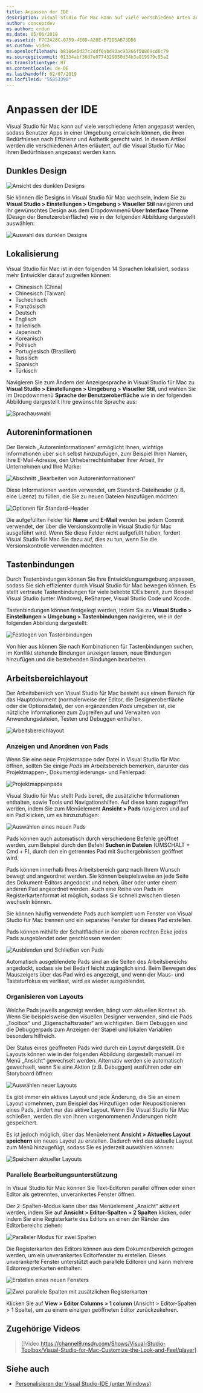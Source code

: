 ```yaml
---
title: Anpassen der IDE
description: Visual Studio für Mac kann auf viele verschiedene Arten angepasst werden, sodass Benutzer Apps in einer Umgebung entwickeln können, die ihren Bedürfnissen nach Effizienz und Ästhetik gerecht wird. Dieses Thema erläutert die verschiedenen Arten, auf die Visual Studio für Mac an Ihre Bedürfnisse angepasst werden kann.
author: conceptdev
ms.author: crdun
ms.date: 05/06/2018
ms.assetid: F7C2A28C-0759-4E0D-A28E-B72D5AB73DB6
ms.custom: video
ms.openlocfilehash: b8386e5d27c2ddf6abd93ac93266f58869cd6c79
ms.sourcegitcommit: 01334abf36d7e0774329050d34b3a819979c95a2
ms.translationtype: HT
ms.contentlocale: de-DE
ms.lasthandoff: 02/07/2019
ms.locfileid: "55853390"
---
```

# <a name="customizing-the-ide"></a>Anpassen der IDE

Visual Studio für Mac kann auf viele verschiedene Arten angepasst werden, sodass Benutzer Apps in einer Umgebung entwickeln können, die ihren Bedürfnissen nach Effizienz und Ästhetik gerecht wird. In diesem Artikel werden die verschiedenen Arten erläutert, auf die Visual Studio für Mac Ihren Bedürfnissen angepasst werden kann.

## <a name="dark-theme"></a>Dunkles Design

![Ansicht des dunklen Designs](media/customizing-the-ide-image7a.png)

Sie können die Designs in Visual Studio für Mac wechseln, indem Sie zu **Visual Studio > Einstellungen > Umgebung > Visueller Stil** navigieren und Ihr gewünschtes Design aus dem Dropdownmenü **User Interface Theme** (Design der Benutzeroberfläche) wie in der folgenden Abbildung dargestellt auswählen:

![Auswahl des dunklen Designs](media/customizing-the-ide-image7b.png)

## <a name="localization"></a>Lokalisierung

Visual Studio für Mac ist in den folgenden 14 Sprachen lokalisiert, sodass mehr Entwickler darauf zugreifen können:

* Chinesisch (China)
* Chinesisch (Taiwan)
* Tschechisch
* Französisch
* Deutsch
* Englisch
* Italienisch
* Japanisch
* Koreanisch
* Polnisch
* Portugiesisch (Brasilien)
* Russisch
* Spanisch
* Türkisch

Navigieren Sie zum Ändern der Anzeigesprache in Visual Studio für Mac zu **Visual Studio > Einstellungen > Umgebung > Visueller Stil**, und wählen Sie im Dropdownmenü **Sprache der Benutzeroberfläche** wie in der folgenden Abbildung dargestellt Ihre gewünschte Sprache aus:

![Sprachauswahl](media/customizing-the-ide-image11a.png)

## <a name="author-information"></a>Autoreninformationen

Der Bereich „Autoreninformationen“ ermöglicht Ihnen, wichtige Informationen über sich selbst hinzuzufügen, zum Beispiel Ihren Namen, Ihre E-Mail-Adresse, den Urheberrechtsinhaber Ihrer Arbeit, Ihr Unternehmen und Ihre Marke:

![Abschnitt „Bearbeiten von Autoreninformationen“](media/customizing-the-ide-image9a.png)

Diese Informationen werden verwendet, um Standard-Dateiheader (z.B. eine Lizenz) zu füllen, die Sie zu neuen Dateien hinzufügen möchten:

![Optionen für Standard-Header](media/customizing-the-ide-image8a.png)

Die aufgefüllten Felder für **Name** und **E-Mail** werden bei jedem Commit verwendet, der über die Versionskontrolle in Visual Studio für Mac ausgeführt wird. Wenn Sie diese Felder nicht aufgefüllt haben, fordert Visual Studio für Mac Sie dazu auf, dies zu tun, wenn Sie die Versionskontrolle verwenden möchten.

## <a name="key-bindings"></a>Tastenbindungen

Durch Tastenbindungen können Sie Ihre Entwicklungsumgebung anpassen, sodass Sie sich effizienter durch Visual Studio für Mac bewegen können. Es stellt vertraute Tastenbindungen für viele beliebte IDEs bereit, zum Beispiel Visual Studio (unter Windows), ReSharper, Visual Studio Code und Xcode.

Tastenbindungen können festgelegt werden, indem Sie zu **Visual Studio > Einstellungen > Umgebung > Tastenbindungen** navigieren, wie in der folgenden Abbildung dargestellt:

![Festlegen von Tastenbindungen](media/customizing-the-ide-image10a.png)

Von hier aus können Sie nach Kombinationen für Tastenbindungen suchen, im Konflikt stehende Bindungen anzeigen lassen, neue Bindungen hinzufügen und die bestehenden Bindungen bearbeiten.

## <a name="workspace-layout"></a>Arbeitsbereichlayout

Der Arbeitsbereich von Visual Studio für Mac besteht aus einem Bereich für das Hauptdokument (normalerweise der Editor, die Designeroberfläche oder die Optionsdatei), der von ergänzenden *Pads* umgeben ist, die nützliche Informationen zum Zugreifen auf und Verwalten von Anwendungsdateien, Testen und Debuggen enthalten.

 ![Arbeitsbereichlayout](media/customizing-the-ide-image1a.png)

### <a name="viewing-and-arranging-pads"></a>Anzeigen und Anordnen von Pads

Wenn Sie eine neue Projektmappe oder Datei in Visual Studio für Mac öffnen, sollten Sie einige *Pads* im Arbeitsbereich bemerken, darunter das Projektmappen-, Dokumentgliederungs- und Fehlerpad:

![Projektmappenpads](media/customizing-the-ide-image2a.png)

Visual Studio für Mac stellt Pads bereit, die zusätzliche Informationen enthalten, sowie Tools und Navigationshilfen. Auf diese kann zugegriffen werden, indem Sie zum Menüelement **Ansicht > Pads** navigieren und auf ein Pad klicken, um es hinzuzufügen:

![Auswählen eines neuen Pads](media/customizing-the-ide-image3a.png)

Pads können auch automatisch durch verschiedene Befehle geöffnet werden, zum Beispiel durch den Befehl **Suchen in Dateien** (UMSCHALT + Cmd + F), durch den ein getrenntes Pad mit Suchergebnissen geöffnet wird.

Pads können innerhalb Ihres Arbeitsbereich ganz nach Ihrem Wunsch bewegt und angeordnet werden. Sie können beispielsweise an jede Seite des Dokument-Editors angedockt und neben, über oder unter einem anderen Pad angeordnet werden. Auch eine Reihe von Pads im Registerkartenformat ist möglich, sodass Sie schnell zwischen diesen wechseln können.

Sie können häufig verwendete Pads auch komplett vom Fenster von Visual Studio für Mac trennen und ein separates Fenster für dieses Pad erstellen.

Pads können mithilfe der Schaltflächen in der oberen rechten Ecke jedes Pads ausgeblendet oder geschlossen werden:

![Ausblenden und Schließen von Pads](media/customizing-the-ide-image5a.png)

Automatisch ausgeblendete Pads sind an die Seiten des Arbeitsbereichs angedockt, sodass sie bei Bedarf leicht zugänglich sind. Beim Bewegen des Mauszeigers über das Pad wird es angezeigt, und wenn der Maus- und Tastaturfokus es verlässt, wird es wieder ausgeblendet.

### <a name="organizing-layouts"></a>Organisieren von Layouts

Welche Pads jeweils angezeigt werden, hängt vom aktuellen Kontext ab. Wenn Sie beispielsweise den visuellen Designer verwenden, sind die Pads „Toolbox“ und „Eigenschaftsraster“ am wichtigsten. Beim Debuggen sind die Debuggerpads zum Anzeigen der Stapel und lokalen Variablen besonders hilfreich.

Der Status eines geöffneten Pads wird durch ein *Layout* dargestellt. Die Layouts können wie in der folgenden Abbildung dargestellt manuell im Menü „Ansicht“ gewechselt werden. Alternativ werden sie automatisch gewechselt, wenn Sie eine Aktion (z.B. Debuggen) ausführen oder ein Storyboard öffnen:

![Auswählen neuer Layouts](media/customizing-the-ide-image6b.png)

Es gibt immer ein aktives Layout und jede Änderung, die Sie an einem Layout vornehmen, zum Beispiel das Hinzufügen oder Neupositionieren eines Pads, ändert nur das aktive Layout. Wenn Sie Visual Studio für Mac schließen, werden die von Ihnen vorgenommenen Änderungen nicht gespeichert.

Es ist jedoch möglich, über das Menüelement **Ansicht > Aktuelles Layout speichern** ein neues Layout zu erstellen. Dadurch wird das aktuelle Layout zum Menü hinzugefügt, sodass Sie es jederzeit auswählen können:

![Speichern aktueller Layouts](media/customizing-the-ide-image6a.png)

### <a name="side-by-side-editing-support"></a>Parallele Bearbeitungsunterstützung

In Visual Studio für Mac können Sie Text-Editoren parallel öffnen oder einen Editor als getrenntes, unverankertes Fenster öffnen.

Der 2-Spalten-Modus kann über das Menüelement „Ansicht“ aktiviert werden, indem Sie auf **Ansicht > Editor-Spalten > 2 Spalten** klicken, oder indem Sie eine Registerkarte des Editors an einen der Ränder des Editorbereichs ziehen:

![Paralleler Modus für zwei Spalten](media/customizing-the-ide-sbs.png)

Die Registerkarten des Editors können aus dem Dokumentbereich gezogen werden, um ein unverankertes Editorfenster zu erstellen. Dieses unverankerte Fenster unterstützt auch parallele Editoren und kann mehrere Editorregisterkarten enthalten:

![Erstellen eines neuen Fensters](media/customizing-the-ide-sbs1.png)

![Zwei parallele Spalten mit zusätzlichen Registerkarten](media/customizing-the-ide-sbs2.png)

Klicken Sie auf **View > Editor Columns > 1 column** (Ansicht > Editor-Spalten > 1 Spalte), um zu einem einzigen geöffneten Editor zurückzukehren.

## <a name="related-video"></a>Zugehörige Videos

> [!Video https://channel9.msdn.com/Shows/Visual-Studio-Toolbox/Visual-Studio-for-Mac-Customize-the-Look-and-Feel/player]

## <a name="see-also"></a>Siehe auch

- [Personalisieren der Visual Studio-IDE (unter Windows)](/visualstudio/ide/personalizing-the-visual-studio-ide)